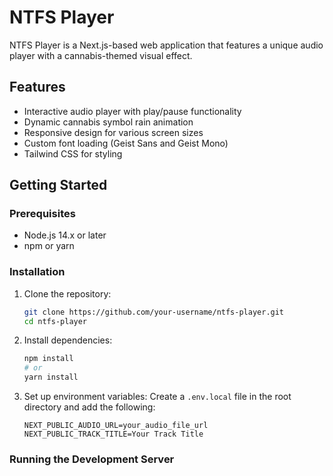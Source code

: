 # NTFS Player

NTFS Player is a Next.js-based web application that features a unique audio player with a cannabis-themed visual effect.

## Features

- Interactive audio player with play/pause functionality
- Dynamic cannabis symbol rain animation
- Responsive design for various screen sizes
- Custom font loading (Geist Sans and Geist Mono)
- Tailwind CSS for styling

## Getting Started

### Prerequisites

- Node.js 14.x or later
- npm or yarn

### Installation

1. Clone the repository:
   ```bash
   git clone https://github.com/your-username/ntfs-player.git
   cd ntfs-player
   ```

2. Install dependencies:
   ```bash
   npm install
   # or
   yarn install
   ```

3. Set up environment variables:
   Create a `.env.local` file in the root directory and add the following:
   ```
   NEXT_PUBLIC_AUDIO_URL=your_audio_file_url
   NEXT_PUBLIC_TRACK_TITLE=Your Track Title
   ```

### Running the Development Server

